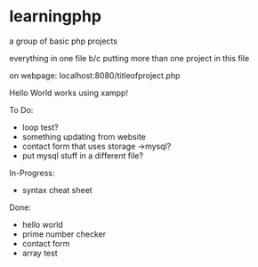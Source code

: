# learningphp
a group of basic php projects

everything in one file b/c putting more than one project in this file

on webpage:
  localhost:8080/titleofproject.php

Hello World works using xampp!

To Do:

  - loop test?
  - something updating from website
  - contact form that uses storage ->mysql?
  - put mysql stuff in a different file?
   
In-Progress:
  - syntax cheat sheet
  
Done:
  - hello world
  - prime number checker
  - contact form
  - array test
